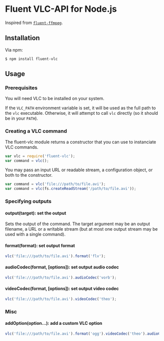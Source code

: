 # Fluent VLC-API for Node.js

Inspired from [`fluent-ffmpeg`](https://github.com/fluent-ffmpeg/node-fluent-ffmpeg).

## Installation

Via npm:
```
$ npm install fluent-vlc
```

## Usage

### Prerequisites

You will need VLC to be installed on your system.

If the `VLC_PATH` environment variable is set, it will be used as the full path to the `vlc` executable. Otherwise, it will attempt to call `vlc` directly (so it should be in your `PATH`).

### Creating a VLC command

The fluent-vlc module returns a constructor that you can use to instanciate VLC commands.

```js
var vlc = require('fluent-vlc');
var command = vlc();
```

You may pass an input URL or readable stream, a configuration object, or both to the constructor.
```js
var command = vlc('file:///path/to/file.avi');
var command = vlc(fs.createReadStream('/path/to/file.avi'));
```

### Specifying outputs

#### output(target): set the output

Sets the output of the command. The target argument may be an output filename, a URL or a writable stream (but at most one output stream may be used with a single command).

#### format(format): set output format

```js
vlc('file:///path/to/file.avi').format('flv');
```

#### audioCodec(format, [options]): set output audio codec

```js
vlc('file:///path/to/file.avi').audioCodec('vorb');
```

#### videoCodec(format, [options]): set output video codec

```js
vlc('file:///path/to/file.avi').videoCodec('theo');
```

### Misc

#### addOption(option...): add a custom VLC option

```js
vlc('file:///path/to/file.avi').format('ogg').videoCodec('theo').audioCodec('vorb').addOption('--sout-theora-quality=5', '--sout-vorbis-quality=1');
```